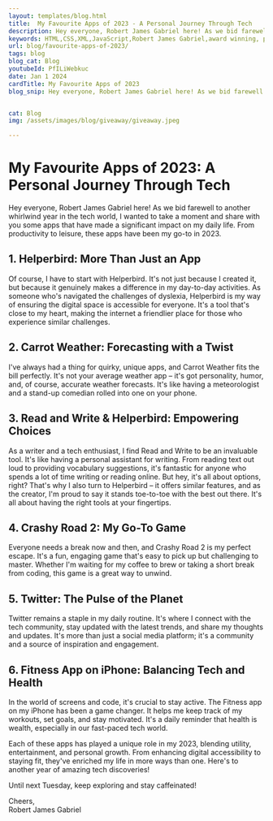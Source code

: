 ```yaml
---
layout: templates/blog.html
title:  My Favourite Apps of 2023 - A Personal Journey Through Tech
description: Hey everyone, Robert James Gabriel here! As we bid farewell to another whirlwind year in the tech world, I wanted to take a moment and share with you some apps that have made a significant impact on my daily life.
keywords: HTML,CSS,XML,JavaScript,Robert James Gabriel,award winning, php , experienced,Galen, angular, HTML, HTML5, JavaScript, Node, PHP and SQL developer,golang,web design
url: blog/favourite-apps-of-2023/
tags: blog
blog_cat: Blog
youtubeId: PfILiWebkuc
date: Jan 1 2024
cardTitle: My Favourite Apps of 2023
blog_snip: Hey everyone, Robert James Gabriel here! As we bid farewell to another whirlwind year in the tech world, I wanted to take a moment and share with you some apps that have made a significant impact on my daily life.


cat: Blog
img: /assets/images/blog/giveaway/giveaway.jpeg

---
```


<h1 class="mt-4 mb-4 text-2xl" id="introduction">My Favourite Apps of 2023: A Personal Journey Through Tech</h1>
 <p class="mt-8 mb-8 text-xl">Hey everyone, Robert James Gabriel here! As we bid farewell to another whirlwind year in the tech world, I wanted to take a moment and share with you some apps that have made a significant impact on my daily life. From productivity to leisure, these apps have been my go-to in 2023.</p>

 <h2 class="mt-4 mb-4 text-2xl">1. Helperbird: More Than Just an App</h2>
 <p class="mt-8 mb-8 text-xl">Of course, I have to start with Helperbird. It's not just because I created it, but because it genuinely makes a difference in my day-to-day activities. As someone who's navigated the challenges of dyslexia, Helperbird is my way of ensuring the digital space is accessible for everyone. It's a tool that's close to my heart, making the internet a friendlier place for those who experience similar challenges.</p>

 <h2 class="mt-4 mb-4 text-2xl">2. Carrot Weather: Forecasting with a Twist</h2>
 <p class="mt-8 mb-8 text-xl">I've always had a thing for quirky, unique apps, and Carrot Weather fits the bill perfectly. It's not your average weather app – it's got personality, humor, and, of course, accurate weather forecasts. It's like having a meteorologist and a stand-up comedian rolled into one on your phone.</p>

 <h2 class="mt-4 mb-4 text-2xl">3. Read and Write & Helperbird: Empowering Choices</h2>
 <p class="mt-8 mb-8 text-xl">As a writer and a tech enthusiast, I find Read and Write to be an invaluable tool. It's like having a personal assistant for writing. From reading text out loud to providing vocabulary suggestions, it's fantastic for anyone who spends a lot of time writing or reading online. But hey, it's all about options, right? That's why I also turn to Helperbird – it offers similar features, and as the creator, I'm proud to say it stands toe-to-toe with the best out there. It's all about having the right tools at your fingertips.</p>

 <h2 class="mt-4 mb-4 text-2xl">4. Crashy Road 2: My Go-To Game</h2>
 <p class="mt-8 mb-8 text-xl">Everyone needs a break now and then, and Crashy Road 2 is my perfect escape. It's a fun, engaging game that's easy to pick up but challenging to master. Whether I'm waiting for my coffee to brew or taking a short break from coding, this game is a great way to unwind.</p>

 <h2 class="mt-4 mb-4 text-2xl">5. Twitter: The Pulse of the Planet</h2>
 <p class="mt-8 mb-8 text-xl">Twitter remains a staple in my daily routine. It's where I connect with the tech community, stay updated with the latest trends, and share my thoughts and updates. It's more than just a social media platform; it's a community and a source of inspiration and engagement.</p>

 <h2 class="mt-4 mb-4 text-2xl">6. Fitness App on iPhone: Balancing Tech and Health</h2>
 <p class="mt-8 mb-8 text-xl">In the world of screens and code, it's crucial to stay active. The Fitness app on my iPhone has been a game changer. It helps me keep track of my workouts, set goals, and stay motivated. It's a daily reminder that health is wealth, especially in our fast-paced tech world.</p>

 <p class="mt-8 mb-8 text-xl">Each of these apps has played a unique role in my 2023, blending utility, entertainment, and personal growth. From enhancing digital accessibility to staying fit, they've enriched my life in more ways than one. Here's to another year of amazing tech discoveries!</p>

 <p class="mt-8 mb-8 text-xl">Until next Tuesday, keep exploring and stay caffeinated!</p>

 <p class="mt-8 mb-8 text-xl">Cheers,<br>Robert James Gabriel</p>
